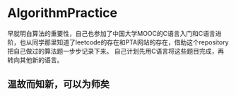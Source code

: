 # AlgorithmPractice
早就明白算法的重要性，自己也参加了中国大学MOOC的C语言入门和C语言进阶，也从同学那里知道了leetcode的存在和PTA网站的存在，借助这个repository把自己做过的算法题一步步记录下来。
自己计划先用C语言将这些题目完成，再转向其他新的语言。
## 温故而知新，可以为师矣
